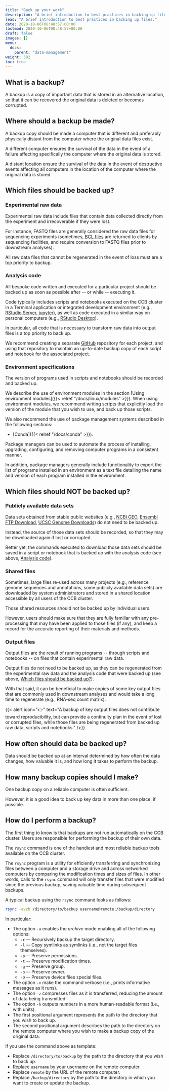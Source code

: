 ```yaml
---
title: "Back up your work"
description: "A brief introduction to best practices in backing up files."
lead: "A brief introduction to best practices in backing up files."
date: 2020-10-06T08:48:57+00:00
lastmod: 2020-10-06T08:48:57+00:00
draft: false
images: []
menu:
  docs:
    parent: "data-management"
weight: 302
toc: true
---
```


## What is a backup?

A backup is a copy of important data that is stored in an alternative location,
so that it can be recovered the original data is deleted or becomes corrupted.

## Where should a backup be made?

A backup copy should be made a computer that is different and preferably physically
distant from the computer where the original data files exist.

A different computer ensures the survival of the data in the event of a failure
affecting specifically the computer where the original data is stored.

A distant location ensure the survival of the data in the event of destructive events
affecting all computers in the location of the computer where the original data is stored.

## Which files should be backed up?

### Experimental raw data

Experimental raw data include files that contain data collected directly from
the experiment and irrecoverable if they were lost.

For instance, FASTQ files are generally considered the raw data files for
sequencing experiments (sometimes, [BCL files][bcf-file-format] are returned
to clients by sequencing facilities, and require conversion to FASTQ files
prior to downstream analyses).

All raw data files that cannot be regenerated in the event of loss must are
a top priority to backup.

### Analysis code

All bespoke code written and executed for a particular project should be
backed up as soon as possible after -- or while -- executing it.

Code typically includes scripts and notebooks executed on the CCB cluster
in a Terminal application or integrated development environment
(e.g., [RStudio Server][rstudio-server], [jupyter][jupyter-org]),
as well as code executed in a similar way on personal computers
(e.g., [RStudio Desktop][rstudio-desktop]).

In particular, all code that is necessary to transform raw data into
output files is a top priority to back up.

We recommend creating a separate [GitHub][github-com] repository for each project,
and using that repository to maintain an up-to-date backup copy of each script and
notebook for the associated project.

### Environment specifications

The version of programs used in scripts and notebooks should be recorded and backed up.

We describe the use of environment modules in the section
[Using environment modules]({{< relref "/docs/linux/modules" >}}).
When using environment modules, we recommend writing scripts that explicitly load the
version of the module that you wish to use, and back up those scripts.

We also recommend the use of package management systems described in the following sections:

- [Conda]({{< relref "/docs/conda" >}}).

Package managers can be used to automate the process of installing, upgrading, configuring,
and removing computer programs in a consistent manner.

In addition, package managers generally include functionality to export the list of programs
installed in an environment as a text file detailing the name and version of each program
installed in the environment.

## Which files should NOT be backed up?

### Publicly available data sets

Data sets obtained from stable public websites
(e.g.,
[NCBI GEO][ncbi-geo],
[Ensembl FTP Download][ensembl-ftp-download],
[UCSC Genome Downloads][ucsc-genome-browser])
do not need to be backed up.

Instead, the source of those data sets should be recorded,
so that they may be downloaded again if lost or corrupted.

Better yet, the commands executed to download those data sets
should be saved in a script or notebook that is backed up with
the analysis code (see above, [Analysis code](#analysis-code)).

### Shared files

Sometimes, large files re-used across many projects
(e.g., reference genome sequences and annotations,
some publicly available data sets) are downloaded by system administrators
and stored in a shared location accessible by all users of the CCB cluster.

Those shared resources should not be backed up by individual users.

However, users should make sure that they are fully familiar with any
pre-processing that may have been applied to those files (if any), and
keep a record for the accurate reporting of their materials and methods.

### Output files

Output files are the result of running programs -- through scripts and notebooks --
on files that contain experimental raw data.

Output files do not need to be backed up, as they can be regenerated from the
experimental raw data and the analysis code that were backed up
(see above, [Which files should be backed up?](#which-files-should-be-backed-up)).

With that said, it can be beneficial to make copies of some key output files that
are commonly used in downstream analyses and would take a long time to regenerate
(e.g., RNA-seq count matrix).

{{< alert icon="👉" text="A backup of key output files does not contribute toward reproducibility, but can provide a continuity plan in the event of lost or corrupted files, while those files are being regenerated from backed up raw data, scripts and notebooks." />}}

## How often should data be backed up?

Data should be backed up at an interval determined by how often the data changes,
how valuable it is, and how long it takes to perform the backup.

## How many backup copies should I make?

One backup copy on a reliable computer is often sufficient.

However, it is a good idea to back up key data in more than one place, if possible.

## How do I perform a backup?

The first thing to know is that backups are not run automatically on the CCB cluster.
Users are responsible for performing the backup of their own data.

The `rsync` command is one of the handiest and most reliable backup tools available
on the CCB cluster.

The `rsync` program is a utility for efficiently transferring and synchronizing files
between a computer and a storage drive and across networked computers by comparing
the modification times and sizes of files.
In other words, calls to the `rsync` command will only transfer files that were modified
since the previous backup, saving valuable time during subsequent backups.

A typical backup using the `rsync` command looks as follows:

```bash
rsync -avzh /directory/to/backup username@remote:/backup/directory
```

In particular:

- The option `-a` enables the _archive_ mode enabling all of the following options:
  + `-r` -- Recursively backup the target directory.
  + `-l` -- Copy symlinks as symlinks (i.e., not the target files themselves).
  + `-p` -- Preserve permissions.
  + `-t` -- Preserve modification times.
  + `-g` -- Preserve group.
  + `-o` -- Preserve owner.
  + `-D` -- Preserve device files special files.
- The option `-v` make the command verbose (i.e., prints informative messages as it runs).
- The option `-z` compresses files as it is transferred, reducing the amount of data being transmitted.
- The option `-h` outputs numbers in a more human-readable format (i.e., with units).
- The first positional argument represents the path to the directory that you wish to back up.
- The second positional argument describes the path to the directory on the remote computer
  where you wish to make a backup copy of the original data:

If you use the command above as template:

- Replace `/directory/to/backup` by the path to the directory that you wish to back up.
- Replace `username` by your username on the remote computer.
- Replace `remote` by the URL of the remote computer.
- Replace `/backup/directory` by the path to the directory in which you want to create
  or update the backup.

<!-- Link definitions -->

[bcf-file-format]: https://emea.illumina.com/informatics/sequencing-data-analysis/sequence-file-formats.html
[rstudio-server]: https://www.rstudio.com/products/rstudio/download-server/
[rstudio-desktop]: https://www.rstudio.com/products/rstudio/
[jupyter-org]: https://jupyter.org/
[github-com]: https://github.com/
[ncbi-geo]: https://www.ncbi.nlm.nih.gov/geo/
[ensembl-ftp-download]: http://www.ensembl.org/info/data/ftp/index.html/
[ucsc-genome-browser]: https://hgdownload.soe.ucsc.edu/downloads.html
